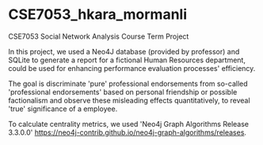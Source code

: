 # CSE7053_hkara_mormanli
CSE7053 Social Network Analysis Course Term Project

In this project, we used a Neo4J database (provided by professor) and SQLite to generate a report for a fictional Human Resources department, could be used for
enhancing performance evaluation processes' efficiency.

The goal is discriminate 'pure' professional endorsements from so-called 'professional endorsements' based on personal friendship or possible factionalism
and observe these misleading effects quantitatively, to reveal 'true' significance of a employee.

To calculate centrality metrics, we used 'Neo4j Graph Algorithms Release 3.3.0.0' https://neo4j-contrib.github.io/neo4j-graph-algorithms/releases.
